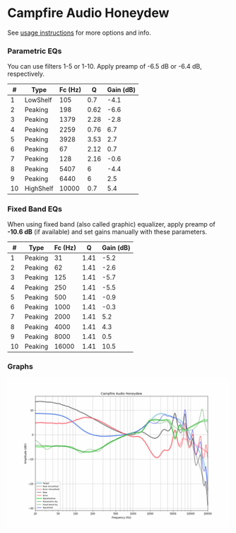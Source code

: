 # Campfire Audio Honeydew
See [usage instructions](https://github.com/jaakkopasanen/AutoEq#usage) for more options and info.

### Parametric EQs
You can use filters 1-5 or 1-10. Apply preamp of -6.5 dB or -6.4 dB, respectively.

|   # | Type      |   Fc (Hz) |    Q |   Gain (dB) |
|-----|-----------|-----------|------|-------------|
|   1 | LowShelf  |       105 | 0.7  |        -4.1 |
|   2 | Peaking   |       198 | 0.62 |        -6.6 |
|   3 | Peaking   |      1379 | 2.28 |        -2.8 |
|   4 | Peaking   |      2259 | 0.76 |         6.7 |
|   5 | Peaking   |      3928 | 3.53 |         2.7 |
|   6 | Peaking   |        67 | 2.12 |         0.7 |
|   7 | Peaking   |       128 | 2.16 |        -0.6 |
|   8 | Peaking   |      5407 | 6    |        -4.4 |
|   9 | Peaking   |      6440 | 6    |         2.5 |
|  10 | HighShelf |     10000 | 0.7  |         5.4 |

### Fixed Band EQs
When using fixed band (also called graphic) equalizer, apply preamp of **-10.6 dB** (if available) and set gains manually with these parameters.

|   # | Type    |   Fc (Hz) |    Q |   Gain (dB) |
|-----|---------|-----------|------|-------------|
|   1 | Peaking |        31 | 1.41 |        -5.2 |
|   2 | Peaking |        62 | 1.41 |        -2.6 |
|   3 | Peaking |       125 | 1.41 |        -5.7 |
|   4 | Peaking |       250 | 1.41 |        -5.5 |
|   5 | Peaking |       500 | 1.41 |        -0.9 |
|   6 | Peaking |      1000 | 1.41 |        -0.3 |
|   7 | Peaking |      2000 | 1.41 |         5.2 |
|   8 | Peaking |      4000 | 1.41 |         4.3 |
|   9 | Peaking |      8000 | 1.41 |         0.5 |
|  10 | Peaking |     16000 | 1.41 |        10.5 |

### Graphs
![](./Campfire%20Audio%20Honeydew.png)
